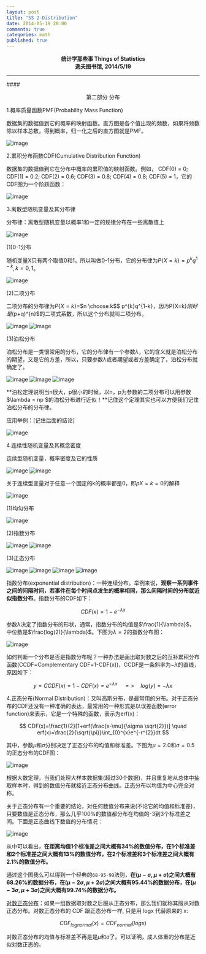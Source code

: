 ```yaml
---
layout: post
title: "SS 2-Distribution"
date: 2014-05-19 20:00
comments: true
categories: math
published: true
---
```


**<center>统计学那些事 Things of Statistics</center>**
**<center>逸夫图书馆, 2014/5/19</center>**

----------

####<center>第二部分 分布</center>

1.概率质量函数PMF(Probability Mass Function)

数据集的数据值到它的概率的映射函数。直方图是各个值出现的频数，如果将频数除以样本总数，得到概率，归一化之后的直方图就是PMF。

![image](http://hujiaweibujidao.github.io/images/math/pmf.png)

2.累积分布函数CDF(Cumulative Distribution Function)

数据集的数据值到它在分布中概率的累积值的映射函数。例如，
CDF(0) = 0; CDF(1) = 0.2; CDF(2) = 0.6; CDF(3) = 0.8; CDF(4) = 0.8; CDF(5) = 1，它的CDF图为一个阶跃函数：

![image](http://hujiaweibujidao.github.io/images/math/cdf.png)

3.离散型随机变量及其分布律

分布律：离散型随机变量以概率1和一定的规律分布在一些离散值上

![image](http://hujiaweibujidao.github.io/images/math/disc0.png)

(1)0-1分布

随机变量X只有两个取值0和1，所以叫做0-1分布，它的分布律为$P\{X=k\}=p^{k}q^{1-k}, k=0,1$。

![image](http://hujiaweibujidao.github.io/images/math/disc_01.png)

(2)二项分布

二项分布的分布律为$P\{X=k\}=$$n \choose k$$ p^{k}q^{1-k}$，因为$P\{X=k\}$刚好是$(p+q)^{n}$的二项式系数，所以这个分布就叫二项分布。

![image](http://hujiaweibujidao.github.io/images/math/disc_binomial.png)
![image](http://hujiaweibujidao.github.io/images/math/disc_binomial2.png)

(3)泊松分布

泊松分布是一类很常用的分布，它的分布律有一个参数$\lambda$，它的含义就是泊松分布的期望，又是它的方差，所以，只要参数$\lambda$或者期望或者方差确定了，泊松分布就确定了。

![image](http://hujiaweibujidao.github.io/images/math/disc_pos.png)
![image](http://hujiaweibujidao.github.io/images/math/disc_pos2.png)
![image](http://hujiaweibujidao.github.io/images/math/disc_pos3.png)

**泊松定理说明当n很大，p很小的时候，以n，p为参数的二项分布可以用参数$\lambda = np $的泊松分布进行近似！**记住这个定理其实也可以方便我们记住泊松分布的分布律。

应用举例：[记住后面的结论]

![image](http://hujiaweibujidao.github.io/images/math/disc_pos4.png)

4.连续性随机变量及其概念密度

连续型随机变量，概率密度及它的性质

![image](http://hujiaweibujidao.github.io/images/math/cont0.png)
![image](http://hujiaweibujidao.github.io/images/math/cont1.png)

关于连续型变量对于任意一个固定的k的概率都是0，即$p{X=k}=0$的解释

![image](http://hujiaweibujidao.github.io/images/math/cont2.png)

(1)均匀分布

![image](http://hujiaweibujidao.github.io/images/math/cont_uniform.png)

(2)指数分布

![image](http://hujiaweibujidao.github.io/images/math/cont_exp1.png)
![image](http://hujiaweibujidao.github.io/images/math/cont_exp2.png)

(3)正态分布

![image](http://hujiaweibujidao.github.io/images/math/cont_normal1.png)
![image](http://hujiaweibujidao.github.io/images/math/cont_normal2.png)
![image](http://hujiaweibujidao.github.io/images/math/cont_normal3.png)
![image](http://hujiaweibujidao.github.io/images/math/cont_normal4.png)

指数分布(exponential distribution)：一种连续分布。举例来说，**观察一系列事件之间的间隔时间，若事件在每个时间点发生的概率相同，那么间隔时间的分布就近似指数分布**。指数分布的CDF如下：

$$
CDF(x)=1-e^{-\lambda x}
$$

参数$\lambda$决定了指数分布的形状，通常，指数分布的均值是$\frac{1}{\lambda}$，中位数是$\frac{log(2)}{\lambda}$。下图为$\lambda=2$的指数分布图：

![image](http://hujiaweibujidao.github.io/images/math/edcdf.png)

如何判断一个分布是否是指数分布呢？一种办法是画出取对数之后的互补累积分布函数(CCDF=Complementary CDF=1-CDF(x))，CCDF是一条斜率为$-\lambda$的直线，原因如下：

$$
y=CCDF(x)=1-CDF(x)=e^{-\lambda x} \quad => \quad log(y)=-\lambda x
$$

4.正态分布(Normal Distribution)：又叫高斯分布，是最常用的分布。对于正态分布的CDF还没有一种准确的表达，最常用的一种形式是以误差函数(error function)来表示，它是一个特殊的函数，表示为erf(x)：

$$
CDF(x)=\frac{1}{2}[1+erf(\frac{x-\mu}{\sigma \sqrt{2}})] \quad erf(x)=\frac{2}{\sqrt{\pi}}\int_{0}^{x}e^{-r^{2}}dt
$$

其中，参数$\mu$和$\sigma$分别决定了正态分布的均值和标准差。下图为$\mu=2.0$和$\sigma=0.5$的正态分布的CDF图：

![image](http://hujiaweibujidao.github.io/images/math/ndcdf.png)

根据大数定理，当我们处理大样本数据集(超过30个数据)，并且重复地从总体中抽取样本时，得到的数值分布就接近正态分布曲线。正态分布以均值为中心完全对称。

关于正态分布有一个重要的结论，对任何数值分布来说(不论它的均值和标准差)，只要数值是正态分布，那么几乎100%的数值都分布在均值的-3到3个标准差之间。下面是正态曲线下数值的分布情况：

![image](http://hujiaweibujidao.github.io/images/math/nd.png)

从中可以看出，**在距离均值1个标准差之间大概有34%的数值分布，在1个标准差和2个标准差之间大概有13%的数值分布，在2个标准差和3个标准差之间大概有2.1%的数值分布。**

通过这个图我么可以得到一个经典的`68-95-99`法则，**在$(\mu - \sigma, \mu + \sigma)$之间大概有68.26%的数据分布，在$(\mu - 2\sigma, \mu + 2\sigma)$之间大概有95.44%的数据分布，在$(\mu - 3\sigma, \mu + 3\sigma)$之间大概有99.74%的数据分布。**

[对数正态分布](http://wikipedia.org/wiki/Log-normal_distribution)：如果一组数据取对数之后服从正态分布，那么我们就称其服从对数正态分布。对数正态分布的 CDF 跟正态分布一样, 只是用 logx 代替原来的 x:

$$
CDF_{lognormal}(x) = CDF_{normal}(log x)
$$

对数正态分布的均值与标准差不再是是$\mu$和$\sigma$了。可以证明，成人体重的分布是近似对数正态的。


